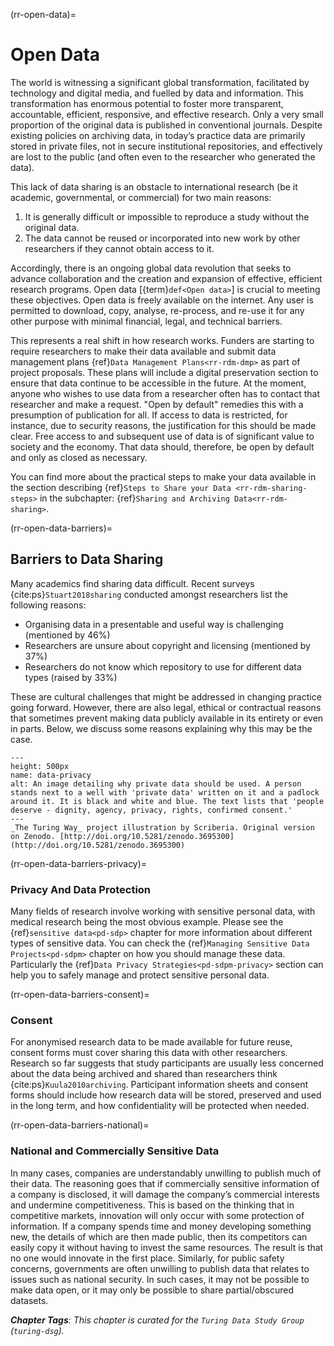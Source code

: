 (rr-open-data)=
# Open Data

The world is witnessing a significant global transformation, facilitated by technology and digital media, and fuelled by data and information.
This transformation has enormous potential to foster more transparent, accountable, efficient, responsive, and effective research.
Only a very small proportion of the original data is published in conventional journals.
Despite existing policies on archiving data, in today’s practice data are primarily stored in private files, not in secure institutional repositories, and effectively are lost to the public (and often even to the researcher who generated the data).

This lack of data sharing is an obstacle to international research (be it academic, governmental, or commercial) for two main reasons:

1. It is generally difficult or impossible to reproduce a study without the original data.
2. The data cannot be reused or incorporated into new work by other researchers if they cannot obtain access to it.

Accordingly, there is an ongoing global data revolution that seeks to advance collaboration and the creation and expansion of effective, efficient research programs.
Open data [{term}`def<Open data>`] is crucial to meeting these objectives.
Open data is freely available on the internet.
Any user is permitted to download, copy, analyse, re-process, and re-use it for any other purpose with minimal financial, legal, and technical barriers.

This represents a real shift in how research works. Funders are starting to require researchers to make their data available and submit data management plans {ref}`Data Management Plans<rr-rdm-dmp>` as part of project proposals. These plans will include a digital preservation section to ensure that data continue to be accessible in the future.
At the moment, anyone who wishes to use data from a researcher often has to contact that researcher and make a request.
"Open by default" remedies this with a presumption of publication for all.
If access to data is restricted, for instance, due to security reasons, the justification for this should be made clear.
Free access to and subsequent use of data is of significant value to society and the economy.
That data should, therefore, be open by default and only as closed as necessary.

You can find more about the practical steps to make your data available in the section describing {ref}`Steps to Share your Data <rr-rdm-sharing-steps>` in the subchapter: {ref}`Sharing and Archiving Data<rr-rdm-sharing>`.

(rr-open-data-barriers)=
## Barriers to Data Sharing
Many academics find sharing data difficult.
Recent surveys {cite:ps}`Stuart2018sharing` conducted amongst researchers list the following reasons:

- Organising data in a presentable and useful way is challenging (mentioned by 46%)
- Researchers are unsure about copyright and licensing (mentioned by 37%)
- Researchers do not know which repository to use for different data types (raised by 33%)

These are cultural challenges that might be addressed in changing practice going forward.
However, there are also legal, ethical or contractual reasons that sometimes prevent making data publicly available in its entirety or even in parts.
Below, we discuss some reasons explaining why this may be the case.

```{figure} ../../figures/data-privacy.*
---
height: 500px
name: data-privacy
alt: An image detailing why private data should be used. A person stands next to a well with 'private data' written on it and a padlock around it. It is black and white and blue. The text lists that 'people deserve - dignity, agency, privacy, rights, confirmed consent.'
---
_The Turing Way_ project illustration by Scriberia. Original version on Zenodo. [http://doi.org/10.5281/zenodo.3695300](http://doi.org/10.5281/zenodo.3695300)
```

(rr-open-data-barriers-privacy)=
### Privacy And Data Protection

Many fields of research involve working with sensitive personal data, with medical research being the most obvious example. 
Please see the {ref}`sensitive data<pd-sdp>` chapter for more information about different types of sensitive data. 
You can check the {ref}`Managing Sensitive Data Projects<pd-sdpm>` chapter on how you should manage these data. 
Particularly the {ref}`Data Privacy Strategies<pd-sdpm-privacy>` section can help you to safely manage and protect sensitive personal data. 

(rr-open-data-barriers-consent)=
### Consent

For anonymised research data to be made available for future reuse, consent forms must cover sharing this data with other researchers.
Research so far suggests that study participants are usually less concerned about the data being archived and shared than researchers think {cite:ps}`Kuula2010archiving`.
Participant information sheets and consent forms should include how research data will be stored, preserved and used in the long term, and how confidentiality will be protected when needed.


(rr-open-data-barriers-national)=
### National and Commercially Sensitive Data

In many cases, companies are understandably unwilling to publish much of their data.
The reasoning goes that if commercially sensitive information of a company is disclosed, it will damage the company’s commercial interests and undermine competitiveness.
This is based on the thinking that in competitive markets, innovation will only occur with some protection of information.
If a company spends time and money developing something new, the details of which are then made public, then its competitors can easily copy it without having to invest the same resources.
The result is that no one would innovate in the first place.
Similarly, for public safety concerns, governments are often unwilling to publish data that relates to issues such as national security.
In such cases, it may not be possible to make data open, or it may only be possible to share partial/obscured datasets.

***Chapter Tags**: This chapter is curated for the `Turing Data Study Group` (`turing-dsg`).*
